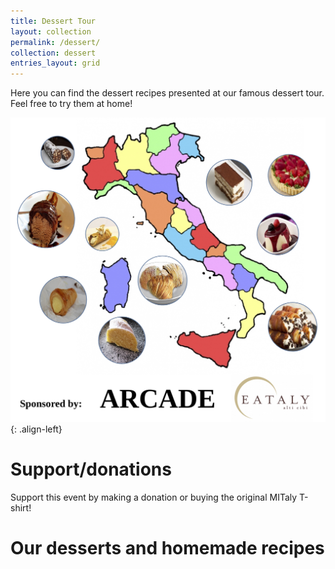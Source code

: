 ```yaml
---
title: Dessert Tour
layout: collection
permalink: /dessert/
collection: dessert
entries_layout: grid
---
```


Here you can find the dessert recipes presented at our famous dessert tour.
Feel free to try them at home!


![image-left](/assets/images/dessert/map.jpg){: .align-left}

# Support/donations

Support this event by making a donation or buying the original MITaly T-shirt!

<a href="{{ site.venmo }}" class="btn btn--primary"><i class="pf pf-venmo" aria-hidden="true" style="font-size: 36px"></i></a>

# Our desserts and homemade recipes


